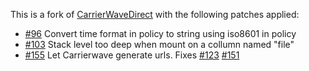 This is a fork of [CarrierWaveDirect](https://github.com/dwilkie/carrierwave_direct) with the following patches applied:

- [#96](https://github.com/dwilkie/carrierwave_direct/pull/96)
  Convert time format in policy to string using iso8601 in policy
- [#103](https://github.com/dwilkie/carrierwave_direct/pull/103)
  Stack level too deep when mount on a collumn named "file"
- [#155](https://github.com/dwilkie/carrierwave_direct/pull/155)
  Let Carrierwave generate urls. Fixes
  [#123](https://github.com/dwilkie/carrierwave_direct/issues/123)
  [#151](https://github.com/dwilkie/carrierwave_direct/issues/151)
